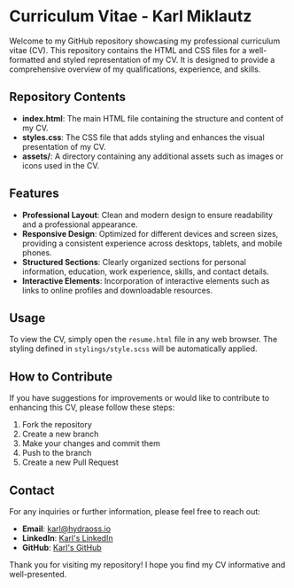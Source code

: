 # Curriculum Vitae - Karl Miklautz

Welcome to my GitHub repository showcasing my professional curriculum vitae (CV). This repository contains the HTML and CSS files for a well-formatted and styled representation of my CV. It is designed to provide a comprehensive overview of my qualifications, experience, and skills.

## Repository Contents

- **index.html**: The main HTML file containing the structure and content of my CV.
- **styles.css**: The CSS file that adds styling and enhances the visual presentation of my CV.
- **assets/**: A directory containing any additional assets such as images or icons used in the CV.

## Features

- **Professional Layout**: Clean and modern design to ensure readability and a professional appearance.
- **Responsive Design**: Optimized for different devices and screen sizes, providing a consistent experience across desktops, tablets, and mobile phones.
- **Structured Sections**: Clearly organized sections for personal information, education, work experience, skills, and contact details.
- **Interactive Elements**: Incorporation of interactive elements such as links to online profiles and downloadable resources.

## Usage

To view the CV, simply open the `resume.html` file in any web browser. The styling defined in `stylings/style.scss` will be automatically applied.

## How to Contribute

If you have suggestions for improvements or would like to contribute to enhancing this CV, please follow these steps:

1. Fork the repository
2. Create a new branch
3. Make your changes and commit them 
4. Push to the branch
5. Create a new Pull Request

## Contact

For any inquiries or further information, please feel free to reach out:

- **Email**: [karl@hydraoss.io](mailto:karl@hydraoss.io)
- **LinkedIn**: [Karl's LinkedIn](https://www.linkedin.com/in/karl-josef-miklautz/)
- **GitHub**: [Karl's GitHub](https://github.com/kapple14)

Thank you for visiting my repository! I hope you find my CV informative and well-presented.